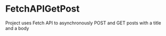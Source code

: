 # FetchAPIGetPost
Project uses Fetch API to asynchronously POST and GET posts with a title and a body